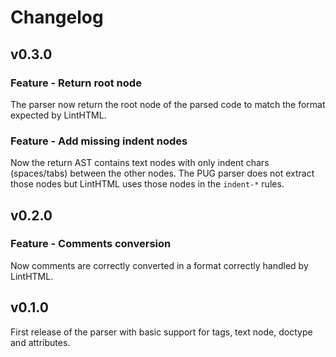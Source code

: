 # Changelog

## v0.3.0

### Feature - Return root node

The parser now return the root node of the parsed code to match the format expected by LintHTML.

### Feature - Add missing indent nodes

Now the return AST contains text nodes with only indent chars (spaces/tabs) between the other nodes.
The PUG parser does not extract those nodes but LintHTML uses those nodes in the `indent-*` rules.

## v0.2.0

### Feature - Comments conversion

Now comments are correctly converted in a format correctly handled by LintHTML.

## v0.1.0

First release of the parser with basic support for tags, text node, doctype and attributes.
